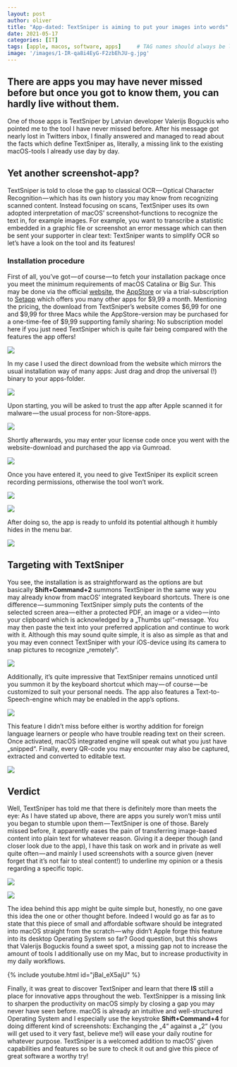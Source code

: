 ```yaml
---
layout: post
author: oliver
title: "App-dated: TextSniper is aiming to put your images into words"
date: 2021-05-17
categories: [IT]
tags: [apple, macos, software, apps]     # TAG names should always be lowercase
image: '/images/1-IR-qa8i4EyG-F2zbEhJU-g.jpg'
---
```


## There are apps you may have never missed before but once you got to know them, you can hardly live without them.

One of those apps is TextSniper by Latvian developer Valerijs Boguckis who pointed me to the tool I have never missed before. After his message got nearly lost in Twitters inbox, I finally answered and managed to read about the facts which define TextSniper as, literally, a missing link to the existing macOS-tools I already use day by day.

Yet another screenshot-app?
---------------------------

TextSniper is told to close the gap to classical OCR — Optical Character Recognition — which has its own history you may know from recognizing scanned content. Instead focusing on scans, TextSniper uses its own adopted interpretation of macOS’ screenshot-functions to recognize the text in, for example images. For example, you want to transcribe a statistic embedded in a graphic file or screenshot an error message which can then be sent your supporter in clear text: TextSniper wants to simplify OCR so let’s have a look on the tool and its features!

### Installation procedure

First of all, you’ve got — of course — to fetch your installation package once you meet the minimum requirements of macOS Catalina or Big Sur. This may be done via the official [website](https://www.textsniper.app/), the [AppStore](https://apps.apple.com/de/app/textsniper-ocr-simplified/id1528890965?mt=12%29) or via a trial-subscription to [Setapp](https://www.textsniper.app/#trial) which offers you many other apps for $9,99 a month. Mentioning the pricing, the download from TextSniper’s website comes $6,99 for one and $9,99 for three Macs while the AppStore-version may be purchased for a one-time-fee of $9,99 supporting family sharing: No subscription model here if you just need TextSniper which is quite fair being compared with the features the app offers!

![](../images/1-YR3ctE8v4Seuzu0elu5CGA.jpg)

In my case I used the direct download from the website which mirrors the usual installation way of many apps: Just drag and drop the universal (!) binary to your apps-folder.

![](../images/1-CU85eavcF5rF3tbNLiMZWg.jpg)

Upon starting, you will be asked to trust the app after Apple scanned it for malware — the usual process for non-Store-apps.

![](../images/1-Fuju_EK0d1_IK1j0mBfTRg.jpg)

Shortly afterwards, you may enter your license code once you went with the website-download and purchased the app via Gumroad.

![](../images/1-G2e7MkmOpTUpyp9hq1ufwA.jpg)

Once you have entered it, you need to give TextSniper its explicit screen recording permissions, otherwise the tool won’t work.

![](../images/1-xbjlMKQy2uQQpJR922qnlA.jpg)

![](../images/1-QM3MgXrhX67LuIzj6qcEaw.jpg)

After doing so, the app is ready to unfold its potential although it humbly hides in the menu bar.

![](../images/1-xtF5PCCXNTu_gzcsBVV33g.jpg)

## Targeting with TextSniper

You see, the installation is as straightforward as the options are but basically **Shift+Command+2** summons TextSniper in the same way you may already know from macOS’ integrated keyboard shortcuts. There is one difference — summoning TextSniper simply puts the contents of the selected screen area — either a protected PDF, an image or a video — into your clipboard which is acknowledged by a „Thumbs up!“-message. You may then paste the text into your preferred application and continue to work with it. Although this may sound quite simple, it is also as simple as that and you may even connect TextSniper with your iOS-device using its camera to snap pictures to recognize „remotely“.

![](../images/1-DTurEbdtmacCimg_ADtH9w.jpg)

Additionally, it’s quite impressive that TextSniper remains unnoticed until you summon it by the keyboard shortcut which may — of course — be customized to suit your personal needs. The app also features a Text-to-Speech-engine which may be enabled in the app’s options.

![](../images/1-LYGLxBzmF2lWJVeo9BKCvg.jpg)

This feature I didn’t miss before either is worthy addition for foreign language learners or people who have trouble reading text on their screen. Once activated, macOS integrated engine will speak out what you just have „snipped“. Finally, every QR-code you may encounter may also be captured, extracted and converted to editable text.

![](../images/1-98dRT9NUNXXoLli025nsdA.jpg)

## Verdict

Well, TextSniper has told me that there is definitely more than meets the eye: As I have stated up above, there are apps you surely won’t miss until you began to stumble upon them — TextSniper is one of those. Barely missed before, it apparently eases the pain of transferring image-based content into plain text for whatever reason. Giving it a deeper though (and closer look due to the app), I have this task on work and in private as well quite often — and mainly I used screenshots with a source given (never forget that it’s not fair to steal content!) to underline my opinion or a thesis regarding a specific topic.

![](../images/1-q7wzyO3sWoUNT6p1FKVKaA.jpg)

![](../images/1-fXhtn5GeOZ47QCVQ6P6ymg.jpg)

The idea behind this app might be quite simple but, honestly, no one gave this idea the one or other thought before. Indeed I would go as far as to state that this piece of small and affordable software should be integrated into macOS straight from the scratch — why didn’t Apple forge this feature into its desktop Operating System so far? Good question, but this shows that Valerijs Boguckis found a sweet spot, a missing gap not to increase the amount of tools I additionally use on my Mac, but to increase productivity in my daily workflows.

{% include youtube.html id="jBal_eX5ajU" %}

Finally, it was great to discover TextSniper and learn that there **IS** still a place for innovative apps throughout the web. TextSnipper is a missing link to sharpen the productivity on macOS simply by closing a gap you may never have seen before. macOS is already an intuitive and well-structured Operating System and I especially use the keystroke **Shift+Command+4** for doing different kind of screenshots: Exchanging the „4“ against a „2“ (you will get used to it very fast, believe me!) will ease your daily routine for whatever purpose. TextSniper is a welcomed addition to macOS’ given capabilities and features so be sure to check it out and give this piece of great software a worthy try!